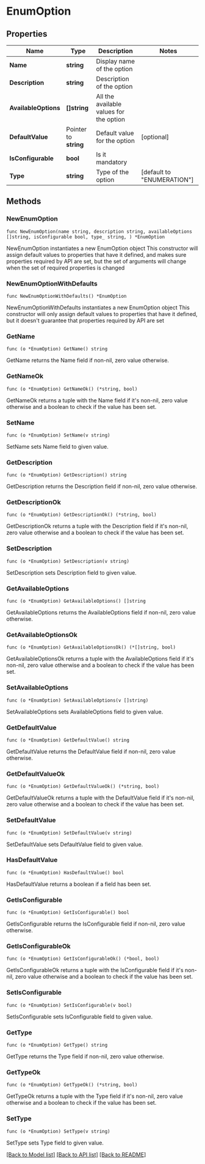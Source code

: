 # EnumOption

## Properties

Name | Type | Description | Notes
------------ | ------------- | ------------- | -------------
**Name** | **string** | Display name of the option | 
**Description** | **string** | Description of the option | 
**AvailableOptions** | **[]string** | All the available values for the option | 
**DefaultValue** | Pointer to **string** | Default value for the option | [optional] 
**IsConfigurable** | **bool** | Is it mandatory | 
**Type** | **string** | Type of the option | [default to "ENUMERATION"]

## Methods

### NewEnumOption

`func NewEnumOption(name string, description string, availableOptions []string, isConfigurable bool, type_ string, ) *EnumOption`

NewEnumOption instantiates a new EnumOption object
This constructor will assign default values to properties that have it defined,
and makes sure properties required by API are set, but the set of arguments
will change when the set of required properties is changed

### NewEnumOptionWithDefaults

`func NewEnumOptionWithDefaults() *EnumOption`

NewEnumOptionWithDefaults instantiates a new EnumOption object
This constructor will only assign default values to properties that have it defined,
but it doesn't guarantee that properties required by API are set

### GetName

`func (o *EnumOption) GetName() string`

GetName returns the Name field if non-nil, zero value otherwise.

### GetNameOk

`func (o *EnumOption) GetNameOk() (*string, bool)`

GetNameOk returns a tuple with the Name field if it's non-nil, zero value otherwise
and a boolean to check if the value has been set.

### SetName

`func (o *EnumOption) SetName(v string)`

SetName sets Name field to given value.


### GetDescription

`func (o *EnumOption) GetDescription() string`

GetDescription returns the Description field if non-nil, zero value otherwise.

### GetDescriptionOk

`func (o *EnumOption) GetDescriptionOk() (*string, bool)`

GetDescriptionOk returns a tuple with the Description field if it's non-nil, zero value otherwise
and a boolean to check if the value has been set.

### SetDescription

`func (o *EnumOption) SetDescription(v string)`

SetDescription sets Description field to given value.


### GetAvailableOptions

`func (o *EnumOption) GetAvailableOptions() []string`

GetAvailableOptions returns the AvailableOptions field if non-nil, zero value otherwise.

### GetAvailableOptionsOk

`func (o *EnumOption) GetAvailableOptionsOk() (*[]string, bool)`

GetAvailableOptionsOk returns a tuple with the AvailableOptions field if it's non-nil, zero value otherwise
and a boolean to check if the value has been set.

### SetAvailableOptions

`func (o *EnumOption) SetAvailableOptions(v []string)`

SetAvailableOptions sets AvailableOptions field to given value.


### GetDefaultValue

`func (o *EnumOption) GetDefaultValue() string`

GetDefaultValue returns the DefaultValue field if non-nil, zero value otherwise.

### GetDefaultValueOk

`func (o *EnumOption) GetDefaultValueOk() (*string, bool)`

GetDefaultValueOk returns a tuple with the DefaultValue field if it's non-nil, zero value otherwise
and a boolean to check if the value has been set.

### SetDefaultValue

`func (o *EnumOption) SetDefaultValue(v string)`

SetDefaultValue sets DefaultValue field to given value.

### HasDefaultValue

`func (o *EnumOption) HasDefaultValue() bool`

HasDefaultValue returns a boolean if a field has been set.

### GetIsConfigurable

`func (o *EnumOption) GetIsConfigurable() bool`

GetIsConfigurable returns the IsConfigurable field if non-nil, zero value otherwise.

### GetIsConfigurableOk

`func (o *EnumOption) GetIsConfigurableOk() (*bool, bool)`

GetIsConfigurableOk returns a tuple with the IsConfigurable field if it's non-nil, zero value otherwise
and a boolean to check if the value has been set.

### SetIsConfigurable

`func (o *EnumOption) SetIsConfigurable(v bool)`

SetIsConfigurable sets IsConfigurable field to given value.


### GetType

`func (o *EnumOption) GetType() string`

GetType returns the Type field if non-nil, zero value otherwise.

### GetTypeOk

`func (o *EnumOption) GetTypeOk() (*string, bool)`

GetTypeOk returns a tuple with the Type field if it's non-nil, zero value otherwise
and a boolean to check if the value has been set.

### SetType

`func (o *EnumOption) SetType(v string)`

SetType sets Type field to given value.



[[Back to Model list]](../README.md#documentation-for-models) [[Back to API list]](../README.md#documentation-for-api-endpoints) [[Back to README]](../README.md)


